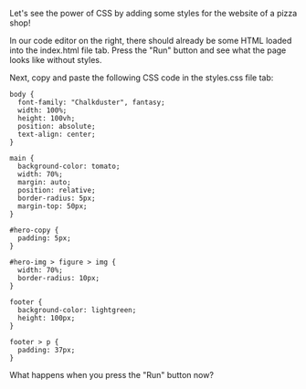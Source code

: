 Let's see the power of CSS by adding some styles for the website of a pizza shop!

In our code editor on the right, there should already be some HTML loaded into the index.html file tab. Press the "Run" button and see what the page looks like without styles.

Next, copy and paste the following CSS code in the styles.css file tab:
```
body {
  font-family: "Chalkduster", fantasy;
  width: 100%;
  height: 100vh;
  position: absolute;
  text-align: center;
}

main {
  background-color: tomato;
  width: 70%;
  margin: auto;
  position: relative;
  border-radius: 5px;
  margin-top: 50px;
}

#hero-copy {
  padding: 5px;
}

#hero-img > figure > img {
  width: 70%;
  border-radius: 10px;
}

footer {
  background-color: lightgreen;
  height: 100px;
}

footer > p {
  padding: 37px;
}
```
What happens when you press the "Run" button now?

